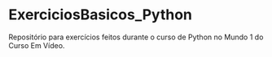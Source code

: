 # ExerciciosBasicos_Python
 Repositório para exercícios feitos durante o curso de Python no Mundo 1 do Curso Em Vídeo.
